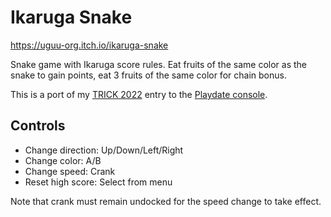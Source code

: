 # Ikaruga Snake

https://uguu-org.itch.io/ikaruga-snake

Snake game with Ikaruga score rules.  Eat fruits of the same color as the snake to gain points, eat 3 fruits of the same color for chain bonus.

This is a port of my [TRICK 2022](https://github.com/tric/trick2022/tree/master/09-omoikane) entry to the [Playdate console](https://play.date/).

## Controls

   * Change direction: Up/Down/Left/Right
   * Change color: A/B
   * Change speed: Crank
   * Reset high score: Select from menu

Note that crank must remain undocked for the speed change to take effect.
